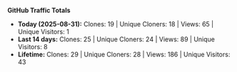 
**GitHub Traffic Totals**

- **Today (2025-08-31):** Clones: 19 | Unique Cloners: 18 | Views: 65 | Unique Visitors: 1
- **Last 14 days:** Clones: 25 | Unique Cloners: 24 | Views: 89 | Unique Visitors: 8
- **Lifetime:** Clones: 29 | Unique Cloners: 28 | Views: 186 | Unique Visitors: 43
